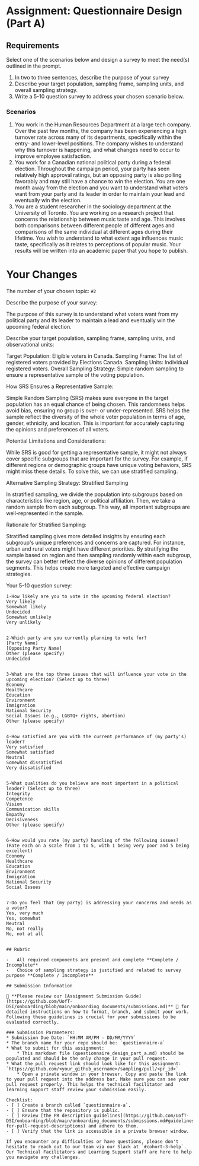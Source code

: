 # Assignment: Questionnaire Design (Part A)

## Requirements
Select one of the scenarios below and design a survey to meet the need(s) outlined in the prompt.

1.	In two to three sentences, describe the purpose of your survey
2.	Describe your target population, sampling frame, sampling units, and overall sampling strategy.
3.	Write a 5-10 question survey to address your chosen scenario below.


### Scenarios
1.	You work in the Human Resources Department at a large tech company. Over the past few months, the company has been experiencing a high turnover rate across many of its departments, specifically within the entry- and lower-level positions. The company wishes to understand why this turnover is happening, and what changes need to occur to improve employee satisfaction.
2.	You work for a Canadian national political party during a federal election. Throughout the campaign period, your party has seen relatively high approval ratings, but an opposing party is also polling favorably and may still have a chance to win the election. You are one month away from the election and you want to understand what voters want from your party and its leader in order to maintain your lead and eventually win the election.
3.	You are a student researcher in the sociology department at the University of Toronto. You are working on a research project that concerns the relationship between music taste and age. This involves both comparisons between different people of different ages and comparisons of the same individual at different ages during their lifetime. You wish to understand to what extent age influences music taste, specifically as it relates to perceptions of popular music. Your results will be written into an academic paper that you hope to publish.


# Your Changes

The number of your chosen topic: `#2`

Describe the purpose of your survey:

The purpose of this survey is to understand what voters want from my political party and its leader to maintain a lead and eventually win the upcoming federal election.

Describe your target population, sampling frame, sampling units, and observational units:

Target Population: Eligible voters in Canada.
Sampling Frame: The list of registered voters provided by Elections Canada.
Sampling Units: Individual registered voters.
Overall Sampling Strategy: Simple random sampling to ensure a representative sample of the voting population.




How SRS Ensures a Representative Sample:

Simple Random Sampling (SRS) makes sure everyone in the target population has an equal chance of being chosen. This randomness helps avoid bias, ensuring no group is over- or under-represented. SRS helps the sample reflect the diversity of the whole voter population in terms of age, gender, ethnicity, and location. This is important for accurately capturing the opinions and preferences of all voters.

Potential Limitations and Considerations:

While SRS is good for getting a representative sample, it might not always cover specific subgroups that are important for the survey. For example, if different regions or demographic groups have unique voting behaviors, SRS might miss these details. To solve this, we can use stratified sampling.

Alternative Sampling Strategy: Stratified Sampling

In stratified sampling, we divide the population into subgroups based on characteristics like region, age, or political affiliation. Then, we take a random sample from each subgroup. This way, all important subgroups are well-represented in the sample.

Rationale for Stratified Sampling:

Stratified sampling gives more detailed insights by ensuring each subgroup's unique preferences and concerns are captured. For instance, urban and rural voters might have different priorities. By stratifying the sample based on region and then sampling randomly within each subgroup, the survey can better reflect the diverse opinions of different population segments. This helps create more targeted and effective campaign strategies.







Your 5-10 question survey:
```
1-How likely are you to vote in the upcoming federal election?
Very likely
Somewhat likely
Undecided
Somewhat unlikely
Very unlikely


2-Which party are you currently planning to vote for?
[Party Name]
[Opposing Party Name]
Other (please specify)
Undecided


3-What are the top three issues that will influence your vote in the upcoming election? (Select up to three)
Economy
Healthcare
Education
Environment
Immigration
National Security
Social Issues (e.g., LGBTQ+ rights, abortion)
Other (please specify)


4-How satisfied are you with the current performance of (my party's) leader?
Very satisfied
Somewhat satisfied
Neutral
Somewhat dissatisfied
Very dissatisfied


5-What qualities do you believe are most important in a political leader? (Select up to three)
Integrity
Competence
Vision
Communication skills
Empathy
Decisiveness
Other (please specify)


6-How would you rate (my party) handling of the following issues? (Rate each on a scale from 1 to 5, with 1 being very poor and 5 being excellent)
Economy
Healthcare
Education
Environment
Immigration
National Security
Social Issues


7-Do you feel that (my party) is addressing your concerns and needs as a voter?
Yes, very much
Yes, somewhat
Neutral
No, not really
No, not at all


## Rubric

-	All required components are present and complete **Complete / Incomplete**
-	Choice of sampling strategy is justified and related to survey purpose **Complete / Incomplete**

## Submission Information

🚨 **Please review our [Assignment Submission Guide](https://github.com/UofT-DSI/onboarding/blob/main/onboarding_documents/submissions.md)** 🚨 for detailed instructions on how to format, branch, and submit your work. Following these guidelines is crucial for your submissions to be evaluated correctly.

### Submission Parameters:
* Submission Due Date: `HH:MM AM/PM - DD/MM/YYYY`
* The branch name for your repo should be: `questionnaire-a`
* What to submit for this assignment:
    * This markdown file (questionnaire_design_part_a.md) should be populated and should be the only change in your pull request.
* What the pull request link should look like for this assignment: `https://github.com/<your_github_username>/sampling/pull/<pr_id>`
    * Open a private window in your browser. Copy and paste the link to your pull request into the address bar. Make sure you can see your pull request properly. This helps the technical facilitator and learning support staff review your submission easily.

Checklist:
- [ ] Create a branch called `questionnaire-a`.
- [ ] Ensure that the repository is public.
- [ ] Review [the PR description guidelines](https://github.com/UofT-DSI/onboarding/blob/main/onboarding_documents/submissions.md#guidelines-for-pull-request-descriptions) and adhere to them.
- [ ] Verify that the link is accessible in a private browser window.

If you encounter any difficulties or have questions, please don't hesitate to reach out to our team via our Slack at `#cohort-3-help`. Our Technical Facilitators and Learning Support staff are here to help you navigate any challenges.
